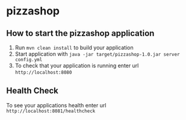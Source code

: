 # pizzashop

How to start the pizzashop application
---

1. Run `mvn clean install` to build your application
1. Start application with `java -jar target/pizzashop-1.0.jar server config.yml`
1. To check that your application is running enter url `http://localhost:8080`

Health Check
---

To see your applications health enter url `http://localhost:8081/healthcheck`

